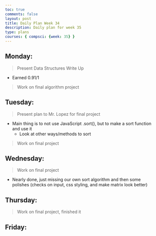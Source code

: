 ```yaml
---
toc: true
comments: false
layout: post
title: Daily Plan Week 34
description: Daily plan for week 35
type: plans
courses: { compsci: {week: 35} }
---
```


## Monday:
> Present Data Structures Write Up
- Earned 0.91/1

> Work on final algorithm project

## Tuesday:
> Present plan to Mr. Lopez for final project
- Main thing is to not use JavaScript .sort(), but to make a sort function and use it
    - Look at other ways/methods to sort

> Work on final project

## Wednesday:
> Work on final project
- Nearly done, just missing our own sort algorithm and then some polishes (checks on input, css styling, and make matrix look better)

## Thursday:
> Work on final project, finished it

## Friday:
> 